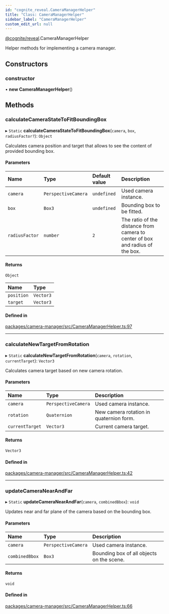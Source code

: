 ```yaml
---
id: "cognite_reveal.CameraManagerHelper"
title: "Class: CameraManagerHelper"
sidebar_label: "CameraManagerHelper"
custom_edit_url: null
---
```


[@cognite/reveal](../modules/cognite_reveal.md).CameraManagerHelper

Helper methods for implementing a camera manager.

## Constructors

### constructor

• **new CameraManagerHelper**()

## Methods

### calculateCameraStateToFitBoundingBox

▸ `Static` **calculateCameraStateToFitBoundingBox**(`camera`, `box`, `radiusFactor?`): `Object`

Calculates camera position and target that allows to see the content of provided bounding box.

#### Parameters

| Name | Type | Default value | Description |
| :------ | :------ | :------ | :------ |
| `camera` | `PerspectiveCamera` | `undefined` | Used camera instance. |
| `box` | `Box3` | `undefined` | Bounding box to be fitted. |
| `radiusFactor` | `number` | `2` | The ratio of the distance from camera to center of box and radius of the box. |

#### Returns

`Object`

| Name | Type |
| :------ | :------ |
| `position` | `Vector3` |
| `target` | `Vector3` |

#### Defined in

[packages/camera-manager/src/CameraManagerHelper.ts:97](https://github.com/cognitedata/reveal/blob/71be00fcc/viewer/packages/camera-manager/src/CameraManagerHelper.ts#L97)

___

### calculateNewTargetFromRotation

▸ `Static` **calculateNewTargetFromRotation**(`camera`, `rotation`, `currentTarget`): `Vector3`

Calculates camera target based on new camera rotation.

#### Parameters

| Name | Type | Description |
| :------ | :------ | :------ |
| `camera` | `PerspectiveCamera` | Used camera instance. |
| `rotation` | `Quaternion` | New camera rotation in quaternion form. |
| `currentTarget` | `Vector3` | Current camera target. |

#### Returns

`Vector3`

#### Defined in

[packages/camera-manager/src/CameraManagerHelper.ts:42](https://github.com/cognitedata/reveal/blob/71be00fcc/viewer/packages/camera-manager/src/CameraManagerHelper.ts#L42)

___

### updateCameraNearAndFar

▸ `Static` **updateCameraNearAndFar**(`camera`, `combinedBbox`): `void`

Updates near and far plane of the camera based on the bounding box.

#### Parameters

| Name | Type | Description |
| :------ | :------ | :------ |
| `camera` | `PerspectiveCamera` | Used camera instance. |
| `combinedBbox` | `Box3` | Bounding box of all objects on the scene. |

#### Returns

`void`

#### Defined in

[packages/camera-manager/src/CameraManagerHelper.ts:66](https://github.com/cognitedata/reveal/blob/71be00fcc/viewer/packages/camera-manager/src/CameraManagerHelper.ts#L66)
